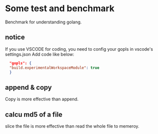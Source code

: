 # Some test and benchmark 

Benchmark for understanding golang.
## notice 
If you use VSCODE for coding, you need to config your gopls in vscode's settings.json
Add code like below:

```json
  "gopls": {
  "build.experimentalWorkspaceModule": true
  }
```
## append & copy

Copy is more effective than append.

## calcu md5 of a file 
slice the file is more effective than read the whole file to memeroy.